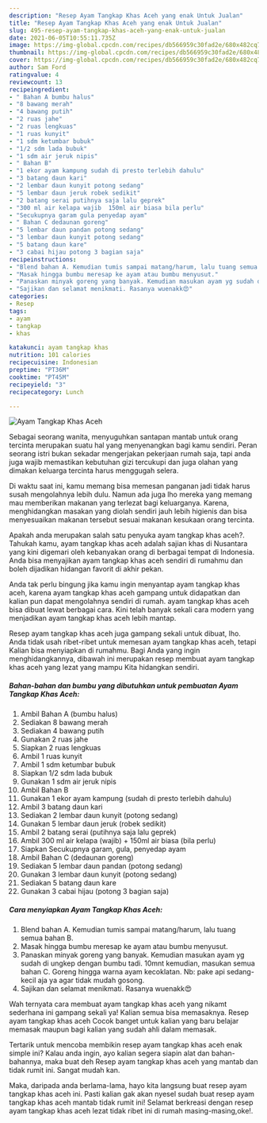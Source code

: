 ```yaml
---
description: "Resep Ayam Tangkap Khas Aceh yang enak Untuk Jualan"
title: "Resep Ayam Tangkap Khas Aceh yang enak Untuk Jualan"
slug: 495-resep-ayam-tangkap-khas-aceh-yang-enak-untuk-jualan
date: 2021-06-05T10:55:11.735Z
image: https://img-global.cpcdn.com/recipes/db566959c30fad2e/680x482cq70/ayam-tangkap-khas-aceh-foto-resep-utama.jpg
thumbnail: https://img-global.cpcdn.com/recipes/db566959c30fad2e/680x482cq70/ayam-tangkap-khas-aceh-foto-resep-utama.jpg
cover: https://img-global.cpcdn.com/recipes/db566959c30fad2e/680x482cq70/ayam-tangkap-khas-aceh-foto-resep-utama.jpg
author: Sam Ford
ratingvalue: 4
reviewcount: 13
recipeingredient:
- " Bahan A bumbu halus"
- "8 bawang merah"
- "4 bawang putih"
- "2 ruas jahe"
- "2 ruas lengkuas"
- "1 ruas kunyit"
- "1 sdm ketumbar bubuk"
- "1/2 sdm lada bubuk"
- "1 sdm air jeruk nipis"
- " Bahan B"
- "1 ekor ayam kampung sudah di presto terlebih dahulu"
- "3 batang daun kari"
- "2 lembar daun kunyit potong sedang"
- "5 lembar daun jeruk robek sedikit"
- "2 batang serai putihnya saja lalu geprek"
- "300 ml air kelapa wajib  150ml air biasa bila perlu"
- "Secukupnya garam gula penyedap ayam"
- " Bahan C dedaunan goreng"
- "5 lembar daun pandan potong sedang"
- "3 lembar daun kunyit potong sedang"
- "5 batang daun kare"
- "3 cabai hijau potong 3 bagian saja"
recipeinstructions:
- "Blend bahan A. Kemudian tumis sampai matang/harum, lalu tuang semua bahan B."
- "Masak hingga bumbu meresap ke ayam atau bumbu menyusut."
- "Panaskan minyak goreng yang banyak. Kemudian masukan ayam yg sudah di ungkep dengan bumbu tadi. 10mnt kemudian, masukan semua bahan C. Goreng hingga warna ayam kecoklatan. Nb: pake api sedang-kecil aja ya agar tidak mudah gosong."
- "Sajikan dan selamat menikmati. Rasanya wuenakk😍"
categories:
- Resep
tags:
- ayam
- tangkap
- khas

katakunci: ayam tangkap khas 
nutrition: 101 calories
recipecuisine: Indonesian
preptime: "PT36M"
cooktime: "PT45M"
recipeyield: "3"
recipecategory: Lunch

---
```



![Ayam Tangkap Khas Aceh](https://img-global.cpcdn.com/recipes/db566959c30fad2e/680x482cq70/ayam-tangkap-khas-aceh-foto-resep-utama.jpg)

Sebagai seorang wanita, menyuguhkan santapan mantab untuk orang tercinta merupakan suatu hal yang menyenangkan bagi kamu sendiri. Peran seorang istri bukan sekadar mengerjakan pekerjaan rumah saja, tapi anda juga wajib memastikan kebutuhan gizi tercukupi dan juga olahan yang dimakan keluarga tercinta harus menggugah selera.

Di waktu  saat ini, kamu memang bisa memesan panganan jadi tidak harus susah mengolahnya lebih dulu. Namun ada juga lho mereka yang memang mau memberikan makanan yang terlezat bagi keluarganya. Karena, menghidangkan masakan yang diolah sendiri jauh lebih higienis dan bisa menyesuaikan makanan tersebut sesuai makanan kesukaan orang tercinta. 



Apakah anda merupakan salah satu penyuka ayam tangkap khas aceh?. Tahukah kamu, ayam tangkap khas aceh adalah sajian khas di Nusantara yang kini digemari oleh kebanyakan orang di berbagai tempat di Indonesia. Anda bisa menyajikan ayam tangkap khas aceh sendiri di rumahmu dan boleh dijadikan hidangan favorit di akhir pekan.

Anda tak perlu bingung jika kamu ingin menyantap ayam tangkap khas aceh, karena ayam tangkap khas aceh gampang untuk didapatkan dan kalian pun dapat mengolahnya sendiri di rumah. ayam tangkap khas aceh bisa dibuat lewat berbagai cara. Kini telah banyak sekali cara modern yang menjadikan ayam tangkap khas aceh lebih mantap.

Resep ayam tangkap khas aceh juga gampang sekali untuk dibuat, lho. Anda tidak usah ribet-ribet untuk memesan ayam tangkap khas aceh, tetapi Kalian bisa menyiapkan di rumahmu. Bagi Anda yang ingin menghidangkannya, dibawah ini merupakan resep membuat ayam tangkap khas aceh yang lezat yang mampu Kita hidangkan sendiri.

<!--inarticleads1-->

##### Bahan-bahan dan bumbu yang dibutuhkan untuk pembuatan Ayam Tangkap Khas Aceh:

1. Ambil  Bahan A (bumbu halus)
1. Sediakan 8 bawang merah
1. Sediakan 4 bawang putih
1. Gunakan 2 ruas jahe
1. Siapkan 2 ruas lengkuas
1. Ambil 1 ruas kunyit
1. Ambil 1 sdm ketumbar bubuk
1. Siapkan 1/2 sdm lada bubuk
1. Gunakan 1 sdm air jeruk nipis
1. Ambil  Bahan B
1. Gunakan 1 ekor ayam kampung (sudah di presto terlebih dahulu)
1. Ambil 3 batang daun kari
1. Sediakan 2 lembar daun kunyit (potong sedang)
1. Gunakan 5 lembar daun jeruk (robek sedikit)
1. Ambil 2 batang serai (putihnya saja lalu geprek)
1. Ambil 300 ml air kelapa (wajib) + 150ml air biasa (bila perlu)
1. Siapkan Secukupnya garam, gula, penyedap ayam
1. Ambil  Bahan C (dedaunan goreng)
1. Sediakan 5 lembar daun pandan (potong sedang)
1. Gunakan 3 lembar daun kunyit (potong sedang)
1. Sediakan 5 batang daun kare
1. Gunakan 3 cabai hijau (potong 3 bagian saja)




<!--inarticleads2-->

##### Cara menyiapkan Ayam Tangkap Khas Aceh:

1. Blend bahan A. Kemudian tumis sampai matang/harum, lalu tuang semua bahan B.
1. Masak hingga bumbu meresap ke ayam atau bumbu menyusut.
1. Panaskan minyak goreng yang banyak. Kemudian masukan ayam yg sudah di ungkep dengan bumbu tadi. 10mnt kemudian, masukan semua bahan C. Goreng hingga warna ayam kecoklatan. Nb: pake api sedang-kecil aja ya agar tidak mudah gosong.
1. Sajikan dan selamat menikmati. Rasanya wuenakk😍




Wah ternyata cara membuat ayam tangkap khas aceh yang nikamt sederhana ini gampang sekali ya! Kalian semua bisa memasaknya. Resep ayam tangkap khas aceh Cocok banget untuk kalian yang baru belajar memasak maupun bagi kalian yang sudah ahli dalam memasak.

Tertarik untuk mencoba membikin resep ayam tangkap khas aceh enak simple ini? Kalau anda ingin, ayo kalian segera siapin alat dan bahan-bahannya, maka buat deh Resep ayam tangkap khas aceh yang mantab dan tidak rumit ini. Sangat mudah kan. 

Maka, daripada anda berlama-lama, hayo kita langsung buat resep ayam tangkap khas aceh ini. Pasti kalian gak akan nyesel sudah buat resep ayam tangkap khas aceh mantab tidak rumit ini! Selamat berkreasi dengan resep ayam tangkap khas aceh lezat tidak ribet ini di rumah masing-masing,oke!.

